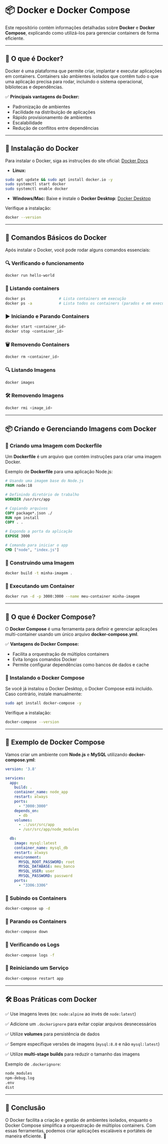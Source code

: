 # 📦 Docker e Docker Compose

Este repositório contém informações detalhadas sobre **Docker** e **Docker Compose**, explicando como utilizá-los para gerenciar containers de forma eficiente.

---

## 🐳 O que é Docker?

Docker é uma plataforma que permite criar, implantar e executar aplicações em containers. Containers são ambientes isolados que contêm tudo o que uma aplicação precisa para rodar, incluindo o sistema operacional, bibliotecas e dependências.

✅ **Principais vantagens do Docker:**

- Padronização de ambientes
- Facilidade na distribuição de aplicações
- Rápido provisionamento de ambientes
- Escalabilidade
- Redução de conflitos entre dependências

---

## 📌 Instalação do Docker

Para instalar o Docker, siga as instruções do site oficial: [Docker Docs](https://docs.docker.com/get-docker/)

- **Linux:**

```sh
sudo apt update && sudo apt install docker.io -y
sudo systemctl start docker
sudo systemctl enable docker
```

- **Windows/Mac:**
Baixe e instale o **Docker Desktop**: [Docker Desktop](https://www.docker.com/products/docker-desktop)

Verifique a instalação:

```sh
docker --version
```

---

## 🚀 Comandos Básicos do Docker

Após instalar o Docker, você pode rodar alguns comandos essenciais:

### 🔍 Verificando o funcionamento

```sh
docker run hello-world
```

### 📜 Listando containers

```sh
docker ps               # Lista containers em execução
docker ps -a            # Lista todos os containers (parados e em execução)
```

### ▶️ Iniciando e Parando Containers

```sh
docker start <container_id>
docker stop <container_id>
```

### 🗑️ Removendo Containers

```sh
docker rm <container_id>
```

### 🔍 Listando Imagens

```sh
docker images
```

### 🛠️ Removendo Imagens

```sh
docker rmi <image_id>
```

---

## 📦 Criando e Gerenciando Imagens com Docker

### 📍 Criando uma Imagem com Dockerfile

Um **Dockerfile** é um arquivo que contém instruções para criar uma imagem Docker.

Exemplo de **Dockerfile** para uma aplicação Node.js:

```dockerfile
# Usando uma imagem base do Node.js
FROM node:18

# Definindo diretório de trabalho
WORKDIR /usr/src/app

# Copiando arquivos
COPY package*.json ./
RUN npm install
COPY . .

# Expondo a porta da aplicação
EXPOSE 3000

# Comando para iniciar o app
CMD ["node", "index.js"]
```

### 📍 Construindo uma Imagem

```sh
docker build -t minha-imagem .
```

### 📍 Executando um Container

```sh
docker run -d -p 3000:3000 --name meu-container minha-imagem
```

---

## 🔗 O que é Docker Compose?

O **Docker Compose** é uma ferramenta para definir e gerenciar aplicações multi-container usando um único arquivo **docker-compose.yml**.

✅ **Vantagens do Docker Compose:**

- Facilita a orquestração de múltiplos containers
- Evita longos comandos Docker
- Permite configurar dependências como bancos de dados e cache

### 📍 Instalando o Docker Compose

Se você já instalou o Docker Desktop, o Docker Compose está incluído. Caso contrário, instale manualmente:

```sh
sudo apt install docker-compose -y
```

Verifique a instalação:

```sh
docker-compose --version
```

---

## 📜 Exemplo de Docker Compose

Vamos criar um ambiente com **Node.js** e **MySQL** utilizando **docker-compose.yml**:

```yaml
version: '3.8'

services:
  app:
    build: .
    container_name: node_app
    restart: always
    ports:
      - "3000:3000"
    depends_on:
      - db
    volumes:
      - .:/usr/src/app
      - /usr/src/app/node_modules

  db:
    image: mysql:latest
    container_name: mysql_db
    restart: always
    environment:
      MYSQL_ROOT_PASSWORD: root
      MYSQL_DATABASE: meu_banco
      MYSQL_USER: user
      MYSQL_PASSWORD: password
    ports:
      - "3306:3306"
```

### 📍 Subindo os Containers

```sh
docker-compose up -d
```

### 📍 Parando os Containers

```sh
docker-compose down
```

### 📍 Verificando os Logs

```sh
docker-compose logs -f
```

### 📍 Reiniciando um Serviço

```sh
docker-compose restart app
```

---

## 🛠️ Boas Práticas com Docker

✅ Use imagens leves (ex: `node:alpine` ao invés de `node:latest`)

✅ Adicione um `.dockerignore` para evitar copiar arquivos desnecessários

✅ Utilize **volumes** para persistência de dados

✅ Sempre especifique versões de imagens (`mysql:8.0` e não `mysql:latest`)

✅ Utilize **multi-stage builds** para reduzir o tamanho das imagens

Exemplo de `.dockerignore`:

```sh
node_modules
npm-debug.log
.env
dist
```

---

## 🎯 Conclusão

O Docker facilita a criação e gestão de ambientes isolados, enquanto o Docker Compose simplifica a orquestração de múltiplos containers. Com essas ferramentas, podemos criar aplicações escaláveis e portáteis de maneira eficiente. 🚀
